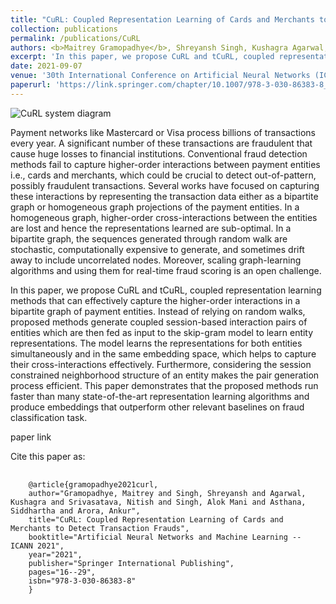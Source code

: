 ```yaml
---
title: "CuRL: Coupled Representation Learning of Cards and Merchants to Detect Transaction Frauds"
collection: publications
permalink: /publications/CuRL
authors: <b>Maitrey Gramopadhye</b>, Shreyansh Singh, Kushagra Agarwal, Nitish Srivasatava, Alok Singh, Siddhartha Asthana and Ankur Arora
excerpt: 'In this paper, we propose CuRL and tCuRL, coupled representation learning methods that can effectively capture the higher-order interactions in a bipartite graph of payment entities to detect transaction fraud.'
date: 2021-09-07
venue: '30th International Conference on Artificial Neural Networks (ICANN)'
paperurl: 'https://link.springer.com/chapter/10.1007/978-3-030-86383-8_2'
---
```


<style>

/* Style the counter cards */
.card {
<!--   box-shadow: 0 4px 8px 0 rgba(0, 0, 0, 0.2); /* this adds the "card" effect */ -->
  padding: 16px;
<!--   text-align: center; -->
<!--   background-color: #f1f1f1; -->
}

a:link {
  text-decoration: none;
}
</style>

<div class="card">
  <img src="https://user-images.githubusercontent.com/24911348/195767144-15cb4b40-5808-4739-9d87-657bdf465190.png" alt="CuRL system diagram"/>
</div>

Payment networks like Mastercard or Visa process billions of transactions every year. A significant number of these transactions are fraudulent that cause huge losses to financial institutions. Conventional fraud detection methods fail to capture higher-order interactions between payment entities i.e., cards and merchants, which could be crucial to detect out-of-pattern, possibly fraudulent transactions. Several works have focused on capturing these interactions by representing the transaction data either as a bipartite graph or homogeneous graph projections of the payment entities. In a homogeneous graph, higher-order cross-interactions between the entities are lost and hence the representations learned are sub-optimal. In a bipartite graph, the sequences generated through random walk are stochastic, computationally expensive to generate, and sometimes drift away to include uncorrelated nodes. Moreover, scaling graph-learning algorithms and using them for real-time fraud scoring is an open challenge.

In this paper, we propose CuRL and tCuRL, coupled representation learning methods that can effectively capture the higher-order interactions in a bipartite graph of payment entities. Instead of relying on random walks, proposed methods generate coupled session-based interaction pairs of entities which are then fed as input to the skip-gram model to learn entity representations. The model learns the representations for both entities simultaneously and in the same embedding space, which helps to capture their cross-interactions effectively. Furthermore, considering the session constrained neighborhood structure of an entity makes the pair generation process efficient. This paper demonstrates that the proposed methods run faster than many state-of-the-art representation learning algorithms and produce embeddings that outperform other relevant baselines on fraud classification task.

[paper link](https://link.springer.com/chapter/10.1007/978-3-030-86383-8_2)

Cite this paper as:
<pre>
  <code>
    @article{gramopadhye2021curl,
    author="Gramopadhye, Maitrey and Singh, Shreyansh and Agarwal, Kushagra and Srivasatava, Nitish and Singh, Alok Mani and Asthana, Siddhartha and Arora, Ankur",
    title="CuRL: Coupled Representation Learning of Cards and Merchants to Detect Transaction Frauds",
    booktitle="Artificial Neural Networks and Machine Learning -- ICANN 2021",
    year="2021",
    publisher="Springer International Publishing",
    pages="16--29",
    isbn="978-3-030-86383-8"
    }
  </code>
</pre>
